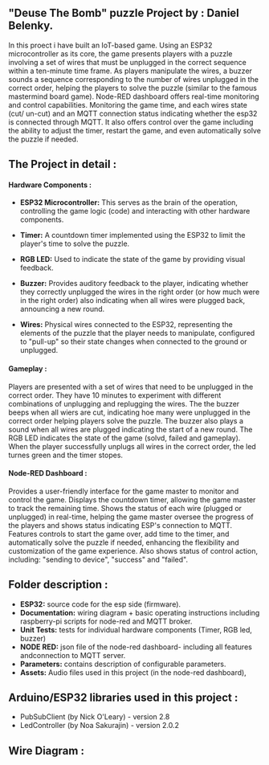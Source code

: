 ## "Deuse The Bomb" puzzle Project by : Daniel Belenky.
In this proect i have built an IoT-based game. Using an ESP32 microcontroller as its core, the game presents players with a puzzle involving a set of wires that must be unplugged in the correct sequence within a ten-minute time frame. As players manipulate the wires, a buzzer sounds a sequence corresponding to the number of wires unplugged in the correct order, helping the players to solve the puzzle (similar to the famous mastermind board game). Node-RED dashboard offers real-time monitoring and control capabilities. Monitoring the game time, and each wires state (cut/ un-cut) and an MQTT connection status indicating whether the esp32 is connected through MQTT. It also offers control over the game including the ability to adjust the timer, restart the game, and even automatically solve the puzzle if needed.

## The Project in detail :

#### Hardware Components :

* **ESP32 Microcontroller:** This serves as the brain of the operation, controlling the game logic (code) and interacting with other hardware components.

* **Timer:** A countdown timer implemented using the ESP32 to limit the player's time to solve the puzzle.

* **RGB LED:** Used to indicate the state of the game by providing visual feedback.

* **Buzzer:** Provides auditory feedback to the player, indicating whether they correctly unplugged the wires in the right order (or how much were in the right order) also indicating when all wires were plugged back, announcing a new round.

* **Wires:** Physical wires connected to the ESP32, representing the elements of the puzzle that the player needs to manipulate, configured to "pull-up" so their state changes when connected to the ground or unplugged.

#### Gameplay :

Players are presented with a set of wires that need to be unplugged in the correct order.
They have 10 minutes to experiment with different combinations of unplugging and replugging the wires.
The the buzzer beeps when all wiers are cut, indicating hoe many were unplugged in the correct order helping players solve the puzzle. The buzzer also plays a sound when all wires are plugged indicating the start of a new round.
The RGB LED indicates the state of the game (solvd, failed and gameplay).
When the player successfully unplugs all wires in the correct order, the led turnes green and the timer stopes.
#### Node-RED Dashboard :

Provides a user-friendly interface for the game master to monitor and control the game.
Displays the countdown timer, allowing the game master to track the remaining time.
Shows the status of each wire (plugged or unplugged) in real-time, helping the game master oversee the progress of the players and shows status indicating ESP's connection to MQTT.
Features controls to start the game over, add time to the timer, and automatically solve the puzzle if needed, enhancing the flexibility and customization of the game experience.
Also shows status of control action, including: "sending to device", "success" and "failed".

## Folder description :
* **ESP32:** source code for the esp side (firmware).
* **Documentation:** wiring diagram + basic operating instructions including raspberry-pi scripts for node-red and MQTT broker.
* **Unit Tests:** tests for individual hardware components (Timer, RGB led, buzzer)
* **NODE RED:** json file of the node-red dashboard- including all features andconnection to MQTT server.
* **Parameters:** contains description of configurable parameters. 
* **Assets:** Audio files used in this project (in the node-red dashboard), 

## Arduino/ESP32 libraries used in this project :
* PubSubClient (by Nick O'Leary) - version 2.8
* LedController (by Noa Sakurajin) - version 2.0.2

## Wire Diagram :

  

